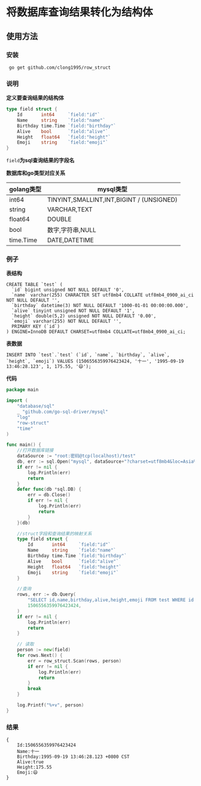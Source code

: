 # 将数据库查询结果转化为结构体

## 使用方法

### 安装
` go get github.com/clong1995/row_struct`
### 说明

**定义要查询结果的结构体**

```go
type field struct {
    Id       int64     `field:"id"`
    Name     string    `field:"name"`
    Birthday time.Time `field:"birthday"`
    Alive    bool      `field:"alive"`
    Height   float64   `field:"height"`
    Emoji    string    `field:"emoji"`
}
```  

`field`**为sql查询结果的字段名**

**数据库和go类型对应关系**  

| golang类型  | mysql类型                              | 
|-----------|--------------------------------------|
| int64     | TINYINT,SMALLINT,INT,BIGINT / (UNSIGNED) | 
| string    | VARCHAR,TEXT                         | 
| float64   | DOUBLE                               | 
| bool      | 数字,字符串,NULL                          | 
| time.Time | DATE,DATETIME                        | 

### 例子
**表结构**
```mysql
CREATE TABLE `test` (
  `id` bigint unsigned NOT NULL DEFAULT '0',
  `name` varchar(255) CHARACTER SET utf8mb4 COLLATE utf8mb4_0900_ai_ci NOT NULL DEFAULT '',
  `birthday` datetime(3) NOT NULL DEFAULT '1000-01-01 00:00:00.000',
  `alive` tinyint unsigned NOT NULL DEFAULT '1',
  `height` double(5,2) unsigned NOT NULL DEFAULT '0.00',
  `emoji` varchar(255) NOT NULL DEFAULT '',
  PRIMARY KEY (`id`)
) ENGINE=InnoDB DEFAULT CHARSET=utf8mb4 COLLATE=utf8mb4_0900_ai_ci;
```
**表数据**
```mysql
INSERT INTO `test`.`test` (`id`, `name`, `birthday`, `alive`, `height`, `emoji`) VALUES (1506556359976423424, '十一', '1995-09-19 13:46:28.123', 1, 175.55, '😄');
```
**代码**
```go
package main

import (
	"database/sql"
	_ "github.com/go-sql-driver/mysql"
	"log"
	"row-struct"
	"time"
)

func main() {
	//打开数据库链接
	dataSource := "root:密码@tcp(localhost)/test"
	db, err := sql.Open("mysql", dataSource+"?charset=utf8mb4&loc=Asia%2FShanghai&parseTime=true&multiStatements=true")
	if err != nil {
		log.Println(err)
		return
	}
	defer func(db *sql.DB) {
		err = db.Close()
		if err != nil {
			log.Println(err)
			return
		}
	}(db)

	//struct字段和查询结果的映射关系
	type field struct {
		Id       int64     `field:"id"`
		Name     string    `field:"name"`
		Birthday time.Time `field:"birthday"`
		Alive    bool      `field:"alive"`
		Height   float64   `field:"height"`
		Emoji    string    `field:"emoji"`
	}

	//查询
	rows, err := db.Query(
		"SELECT id,name,birthday,alive,height,emoji FROM test WHERE id = ? LIMIT 1",
		1506556359976423424,
	)
	if err != nil {
		log.Println(err)
		return
	}

	// 读取
	person := new(field)
	for rows.Next() {
		err = row_struct.Scan(rows, person)
		if err != nil {
			log.Println(err)
			return
		}
		break
	}

	log.Printf("%+v", person)
}
```

### 结果

```
{
    Id:1506556359976423424
    Name:十一 
    Birthday:1995-09-19 13:46:28.123 +0800 CST 
    Alive:true 
    Height:175.55 
    Emoji:😄
}
```